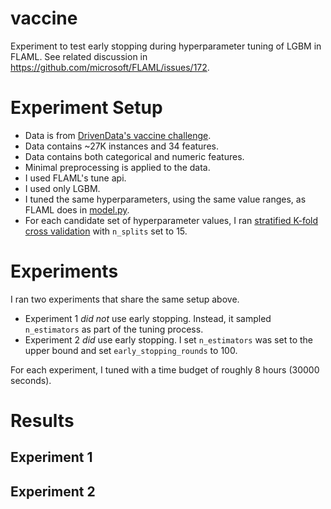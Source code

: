 # vaccine
Experiment to test early stopping during hyperparameter tuning of LGBM in FLAML.  See related discussion in https://github.com/microsoft/FLAML/issues/172.

# Experiment Setup

- Data is from [DrivenData's vaccine challenge](https://www.drivendata.org/competitions/66/flu-shot-learning/).
- Data contains ~27K instances and 34 features.
- Data contains both categorical and numeric features. 
- Minimal preprocessing is applied to the data.
- I used FLAML's tune api.
- I used only LGBM.
- I tuned the same hyperparameters, using the same value ranges, as FLAML does in [model.py](https://github.com/microsoft/FLAML/blob/a99e939404caeda88f32724cc264841f2f5dcfca/flaml/model.py#L215).
- For each candidate set of hyperparameter values, I ran [stratified K-fold cross validation](https://scikit-learn.org/stable/modules/generated/sklearn.model_selection.StratifiedKFold.html) with `n_splits` set to 15.


# Experiments

I ran two experiments that share the same setup above.

- Experiment 1 _did not_ use early stopping. Instead, it sampled `n_estimators` as part of the tuning process.
- Experiment 2 _did_ use early stopping. I set `n_estimators` was set to the upper bound and set `early_stopping_rounds` to 100.

For each experiment, I tuned with a time budget of roughly 8 hours (30000 seconds).


# Results

## Experiment 1


## Experiment 2


